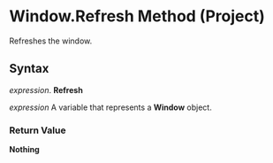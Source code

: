 
# Window.Refresh Method (Project)

Refreshes the window.


## Syntax

 _expression_. **Refresh**

 _expression_ A variable that represents a **Window** object.


### Return Value

 **Nothing**

